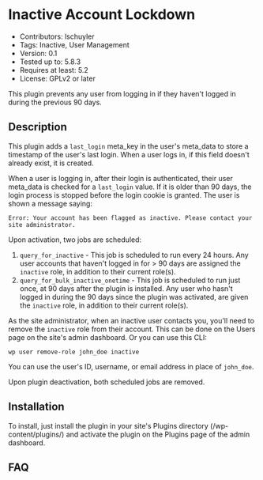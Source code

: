 # Inactive Account Lockdown

* Contributors: lschuyler
* Tags: Inactive, User Management
* Version: 0.1
* Tested up to: 5.8.3
* Requires at least: 5.2
* License: GPLv2 or later

This plugin prevents any user from logging in if they haven't logged in during the previous 90 days.

## Description

This plugin adds a `last_login` meta_key in the user's meta_data to store a timestamp of the user's last login. When a user logs in, if this field doesn't already exist, it is created.

When a user is logging in, after their login is authenticated, their user meta_data is checked for a `last_login` value. If it is older than 90 days, the login process is stopped before the login cookie is granted. The user is shown a message saying: 

`Error: Your account has been flagged as inactive. Please contact your site administrator.`

Upon activation, two jobs are scheduled:

1. `query_for_inactive` - This job is scheduled to run every 24 hours. Any user accounts that haven't logged in for > 90 days are assigned the `inactive` role, in addition to their current role(s).
2. `query_for_bulk_inactive_onetime` - This job is scheduled to run just once, at 90 days after the plugin is installed. Any user who hasn't logged in during the 90 days since the plugin was activated, are given the `inactive` role, in addition to their current role(s). 

As the site administrator, when an inactive user contacts you, you'll need to remove the `inactive` role from their account. This can be done on the Users page on the site's admin dashboard. Or you can use this CLI:

`wp user remove-role john_doe inactive`

You can use the user's ID, username, or email address in place of `john_doe`.

Upon plugin deactivation, both scheduled jobs are removed.

## Installation
To install, just install the plugin in your site's Plugins directory (/wp-content/plugins/) and activate the plugin on the Plugins page of the admin dashboard.

## FAQ
